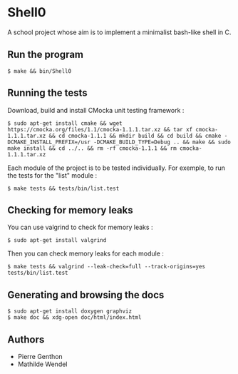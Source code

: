 # Shell0

A school project whose aim is to implement a minimalist bash-like shell in C.

## Run the program

```
$ make && bin/Shell0
```

## Running the tests

Download, build and install CMocka unit testing framework :

```
$ sudo apt-get install cmake && wget https://cmocka.org/files/1.1/cmocka-1.1.1.tar.xz && tar xf cmocka-1.1.1.tar.xz && cd cmocka-1.1.1 && mkdir build && cd build && cmake -DCMAKE_INSTALL_PREFIX=/usr -DCMAKE_BUILD_TYPE=Debug .. && make && sudo make install && cd ../.. && rm -rf cmocka-1.1.1 && rm cmocka-1.1.1.tar.xz
```
Each module of the project is to be tested individually. For exemple, to run the tests for the "list" module :
```
$ make tests && tests/bin/list.test
```

## Checking for memory leaks

You can use valgrind to check for memory leaks :
```
$ sudo apt-get install valgrind
```

Then you can check memory leaks for each module :
```
$ make tests && valgrind --leak-check=full --track-origins=yes tests/bin/list.test
```

## Generating and browsing the docs

```
$ sudo apt-get install doxygen graphviz
$ make doc && xdg-open doc/html/index.html
```

## Authors

* Pierre Genthon
* Mathilde Wendel
